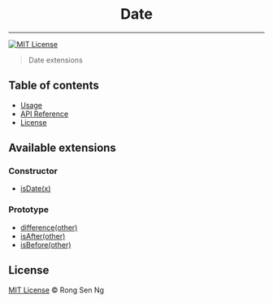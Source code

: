 <div align="center" style="text-align: center;">
  <h1 style="border-bottom: none;">Date</h1>

  <p></p>
</div>

<hr />

[![MIT License][mit-license-badge]][mit-license-url]

> Date extensions

## Table of contents <!-- omit in toc -->

- [Usage](#Usage)
- [API Reference](#API-Reference)
- [License](#License)

## Available extensions

### Constructor

* [isDate(x)]

### Prototype

* [difference(other)]
* [isAfter(other)]
* [isBefore(other)]

## License

[MIT License](http://motss.mit-license.org/) © Rong Sen Ng

<!-- References -->
[isDate(x)]: /src/date/API_REFERENCE.md#isdatex

[difference(other)]: /src/date/API_REFERENCE.md#differenceother
[isAfter(other)]: /src/date/API_REFERENCE.md#isafterother
[isBefore(other)]: /src/date/API_REFERENCE.md#isbeforeother

<!-- MDN -->
[array-mdn-url]: https://developer.mozilla.org/en-US/docs/Web/JavaScript/Reference/Global_Objects/Array
[boolean-mdn-url]: https://developer.mozilla.org/en-US/docs/Web/JavaScript/Reference/Global_Objects/Boolean
[function-mdn-url]: https://developer.mozilla.org/en-US/docs/Web/JavaScript/Reference/Global_Objects/Function
[map-mdn-url]: https://developer.mozilla.org/en-US/docs/Web/JavaScript/Reference/Global_Objects/Map
[number-mdn-url]: https://developer.mozilla.org/en-US/docs/Web/JavaScript/Reference/Global_Objects/Number
[object-mdn-url]: https://developer.mozilla.org/en-US/docs/Web/JavaScript/Reference/Global_Objects/Object
[promise-mdn-url]: https://developer.mozilla.org/en-US/docs/Web/JavaScript/Reference/Global_Objects/Promise
[regexp-mdn-url]: https://developer.mozilla.org/en-US/docs/Web/JavaScript/Reference/Global_Objects/RegExp
[set-mdn-url]: https://developer.mozilla.org/en-US/docs/Web/JavaScript/Reference/Global_Objects/Set
[string-mdn-url]: https://developer.mozilla.org/en-US/docs/Web/JavaScript/Reference/Global_Objects/String
[void-mdn-url]: https://developer.mozilla.org/en-US/docs/Web/JavaScript/Reference/Operators/void
[error-mdn-url]: https://developer.mozilla.org/en-US/docs/Web/JavaScript/Reference/Global_Objects/Error

<!-- Badges -->
[mit-license-badge]: https://flat.badgen.net/badge/license/MIT/blue

<!-- Links -->
[mit-license-url]: https://github.com/motss/deno_mod/blob/master/LICENSE
